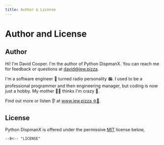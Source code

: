 ```yaml
---
title: Author & License
---
```


# Author and License

## Author

Hi! I'm David Cooper. I'm the author of Python DispmanX. You can reach me for
feedback or questions at <david@jew.pizza>.

I'm a software engineer :floppy_disk: turned radio personality :radio:. I used
to be a professional programmer and then engineering manager, but coding is now
just a hobby. My mother :family_woman_boy: thinks I'm crazy :zany_face:.

Find out more or listen :ear: at
[www.jew.pizza :star_of_david::pizza:](https://jew.pizza).

## License

Python DispmanX is offered under the permissive [MIT][mit] license below,

```
--8<-- "LICENSE"
```

[mit]: https://opensource.org/licenses/MIT
